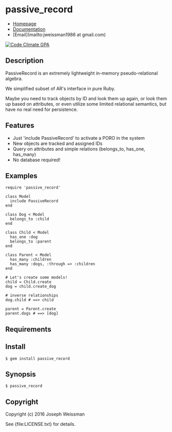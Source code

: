 # passive_record

* [Homepage](https://rubygems.org/gems/passive_record)
* [Documentation](http://rubydoc.info/gems/passive_record/frames)
* [Email](mailto:jweissman1986 at gmail.com)

[![Code Climate GPA](https://codeclimate.com/github//passive_record/badges/gpa.svg)](https://codeclimate.com/github//passive_record)

## Description

PassiveRecord is an extremely lightweight in-memory pseudo-relational algebra.

We simplified subset of AR's interface in pure Ruby.

Maybe you need to track objects by ID and look them up again,
or look them up based on attributes, or even utilize some limited relational semantics,
but have no real need for persistence.

## Features

  - Just 'include PassiveRecord' to activate a PORO in the system
  - New objects are tracked and assigned IDs
  - Query on attributes and simple relations (belongs_to, has_one, has_many)
  - No database required!

## Examples

    require 'passive_record'

    class Model
      include PassiveRecord
    end

    class Dog < Model
      belongs_to :child
    end
    
    class Child < Model
      has_one :dog
      belongs_to :parent
    end
    
    class Parent < Model
      has_many :children
      has_many :dogs, :through => :children
    end

    # Let's create some models!
    child = Child.create
    dog = child.create_dog

    # inverse relationships
    dog.child # ==> child

    parent = Parent.create
    parent.dogs # ==> [dog]
 

## Requirements

## Install

    $ gem install passive_record

## Synopsis

    $ passive_record

## Copyright

Copyright (c) 2016 Joseph Weissman

See {file:LICENSE.txt} for details.
